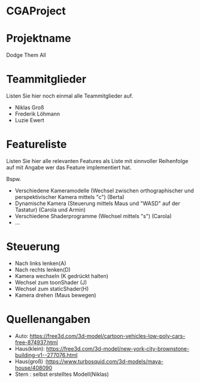 # CGAProject
 
# Projektname
Dodge Them All

# Teammitglieder
Listen Sie hier noch einmal alle Teammitglieder auf.
- Niklas Groß
- Frederik Löhmann
- Luzie Ewert

# Featureliste 
Listen Sie hier alle relevanten Features als Liste mit sinnvoller Reihenfolge auf mit Angabe wer das Feature implementiert hat.

Bspw.

- Verschiedene Kameramodelle (Wechsel zwischen orthographischer und perspektivischer Kamera mittels "c") (Berta)
- Dynamische Kamera (Steuerung mittels Maus und "WASD" auf der Tastatur) (Carola und Armin)
- Verschiedene Shaderprogramme (Wechsel mittels "s") (Carola)
- ...

# Steuerung
- Nach links lenken(A)
- Nach rechts lenken(D)
- Kamera wechseln (K gedrückt halten)
- Wechsel zum toonShader (J)
- Wechsel zum staticShader(H)
- Kamera drehen (Maus bewegen)




# Quellenangaben

- Auto: https://free3d.com/3d-model/cartoon-vehicles-low-poly-cars-free-874937.html
- Haus(klein): https://free3d.com/3d-model/new-york-city-brownstone-building-v1--277076.html
- Haus(groß) :https://www.turbosquid.com/3d-models/maya-house/408090
- Stern : selbst erstelltes Modell(Niklas)
